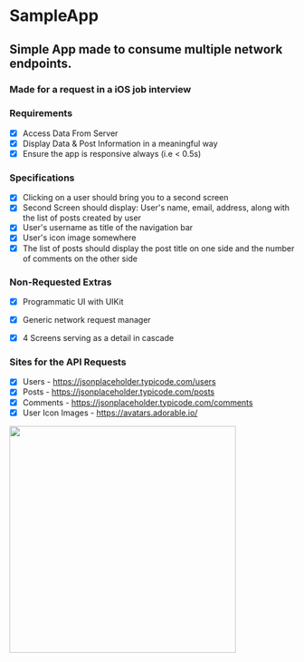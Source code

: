 # SampleApp
## Simple App made to consume multiple network endpoints.
### Made for a request in a iOS job interview


### Requirements 

- [x] Access Data From Server
- [x] Display Data & Post Information in a meaningful way
- [x] Ensure the app is responsive always (i.e < 0.5s)

### Specifications

- [x] Clicking on a user should bring you to a second screen
- [x] Second Screen should display: User's name, email, address, along with the list of posts created by user
- [x] User's username as title of the navigation bar
- [x] User's icon image somewhere
- [x] The list of posts should display the post title on one side and the number of comments on the other side

### Non-Requested Extras

- [x] Programmatic UI with UIKit
- [x] Generic network request manager
- [x] 4 Screens serving as a detail in cascade


### Sites for the API Requests

- [x] Users - https://jsonplaceholder.typicode.com/users
- [x] Posts - https://jsonplaceholder.typicode.com/posts
- [x] Comments - https://jsonplaceholder.typicode.com/comments
- [x] User Icon Images - https://avatars.adorable.io/

<img src="animated.gif" width="400"/>
